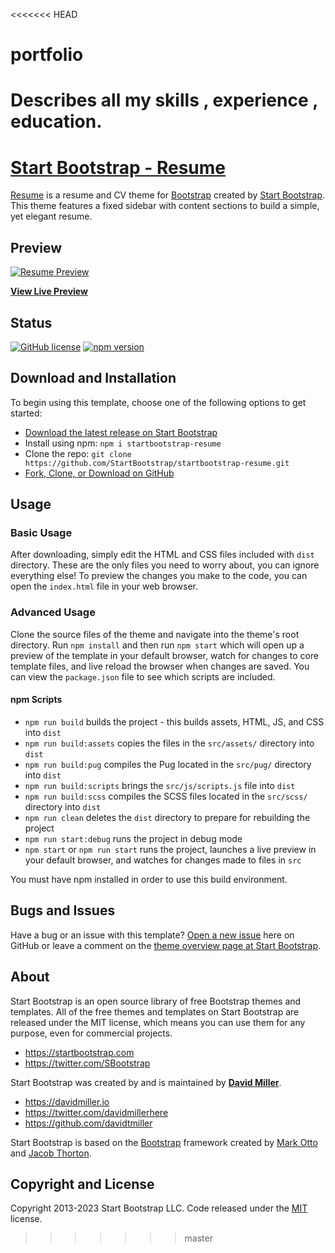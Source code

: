 <<<<<<< HEAD
# portfolio
Describes all my skills , experience , education.
=======
# [Start Bootstrap - Resume](https://startbootstrap.com/theme/resume/)

[Resume](https://startbootstrap.com/theme/resume/) is a resume and CV theme for [Bootstrap](https://getbootstrap.com/) created by [Start Bootstrap](https://startbootstrap.com/). This theme features a fixed sidebar with content sections to build a simple, yet elegant resume.

## Preview

[![Resume Preview](https://assets.startbootstrap.com/img/screenshots/themes/resume.png)](https://startbootstrap.github.io/startbootstrap-resume/)

**[View Live Preview](https://startbootstrap.github.io/startbootstrap-resume/)**

## Status

[![GitHub license](https://img.shields.io/badge/license-MIT-blue.svg)](https://raw.githubusercontent.com/StartBootstrap/startbootstrap-resume/master/LICENSE)
[![npm version](https://img.shields.io/npm/v/startbootstrap-resume.svg)](https://www.npmjs.com/package/startbootstrap-resume)

## Download and Installation

To begin using this template, choose one of the following options to get started:

- [Download the latest release on Start Bootstrap](https://startbootstrap.com/theme/resume/)
- Install using npm: `npm i startbootstrap-resume`
- Clone the repo: `git clone https://github.com/StartBootstrap/startbootstrap-resume.git`
- [Fork, Clone, or Download on GitHub](https://github.com/StartBootstrap/startbootstrap-resume)

## Usage

### Basic Usage

After downloading, simply edit the HTML and CSS files included with `dist` directory. These are the only files you need to worry about, you can ignore everything else! To preview the changes you make to the code, you can open the `index.html` file in your web browser.

### Advanced Usage

Clone the source files of the theme and navigate into the theme's root directory. Run `npm install` and then run `npm start` which will open up a preview of the template in your default browser, watch for changes to core template files, and live reload the browser when changes are saved. You can view the `package.json` file to see which scripts are included.

#### npm Scripts

- `npm run build` builds the project - this builds assets, HTML, JS, and CSS into `dist`
- `npm run build:assets` copies the files in the `src/assets/` directory into `dist`
- `npm run build:pug` compiles the Pug located in the `src/pug/` directory into `dist`
- `npm run build:scripts` brings the `src/js/scripts.js` file into `dist`
- `npm run build:scss` compiles the SCSS files located in the `src/scss/` directory into `dist`
- `npm run clean` deletes the `dist` directory to prepare for rebuilding the project
- `npm run start:debug` runs the project in debug mode
- `npm start` or `npm run start` runs the project, launches a live preview in your default browser, and watches for changes made to files in `src`

You must have npm installed in order to use this build environment.

## Bugs and Issues

Have a bug or an issue with this template? [Open a new issue](https://github.com/StartBootstrap/startbootstrap-resume/issues) here on GitHub or leave a comment on the [theme overview page at Start Bootstrap](https://startbootstrap.com/theme/resume/).

## About

Start Bootstrap is an open source library of free Bootstrap themes and templates. All of the free themes and templates on Start Bootstrap are released under the MIT license, which means you can use them for any purpose, even for commercial projects.

- <https://startbootstrap.com>
- <https://twitter.com/SBootstrap>

Start Bootstrap was created by and is maintained by **[David Miller](https://davidmiller.io/)**.

- <https://davidmiller.io>
- <https://twitter.com/davidmillerhere>
- <https://github.com/davidtmiller>

Start Bootstrap is based on the [Bootstrap](https://getbootstrap.com/) framework created by [Mark Otto](https://twitter.com/mdo) and [Jacob Thorton](https://twitter.com/fat).

## Copyright and License

Copyright 2013-2023 Start Bootstrap LLC. Code released under the [MIT](https://github.com/StartBootstrap/startbootstrap-resume/blob/master/LICENSE) license.
>>>>>>> master
